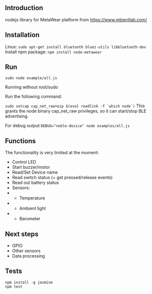 ## Introduction
nodejs library for MetaWear platform from https://www.mbientlab.com/

## Installation
Linux:
```sudo apt-get install bluetooth bluez-utils libbluetooth-dev```
Install npm package:
```npm install node-metawear```

## Run
```sudo node example/all.js```

Running without root/sudo

Run the following command:

```sudo setcap cap_net_raw+eip $(eval readlink -f `which node`)```
This grants the node binary cap_net_raw privileges, so it can start/stop BLE advertising.

For debug output
```DEBUG="noble-device" node examples/all.js```

## Functions
The functionality is very limited at the moment:
 - Control LED
 - Start buzzer/motor
 - Read/Set Device name
 - Read switch status (+ get pressed/release events)
 - Read out battery status
 - Sensors:
 - - Temperature
 - - Ambient light
 - - Barometer

## Next steps
 - GPIO
 - Other sensors
 - Data processing

## Tests
```
npm install -g jasmine
npm test
```
